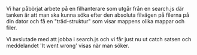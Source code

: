 Vi har påbörjat arbete på en filhanterare som utgår från en search.js där tanken är att man ska kunna söka efter den absoluta filvägen på filerna på din dator och få en "träd-struktur" som visar mappens olika mappar och filer.

Vi avslutade med att jobba i search.js och vi får just nu ut catch satsen och meddelandet 'It went wrong' visas när man söker.